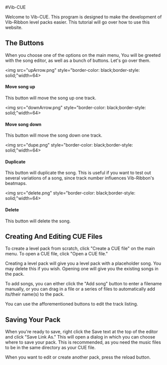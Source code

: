 #Vib-CUE

Welcome to Vib-CUE. This program is designed to make the development of Vib-Ribbon level packs easier. This tutorial will go over how to use this website.

## The Buttons

When you choose one of the options on the main menu, You will be greeted with the song editor, as well as a bunch of buttons. Let's go over them.

<img src="upArrow.png" style="border-color: black;border-style: solid;"width=64>
#### Move song up
This button will move the song up one track.

<img src="downArrow.png" style="border-color: black;border-style: solid;"width=64>
#### Move song down
This button will move the song down one track.

<img src="dupe.png" style="border-color: black;border-style: solid;"width=64>
#### Duplicate
This button will duplicate the song. This is useful if you want to test out several variations of a song, since track number influences Vib-Ribbon's beatmaps.

<img src="delete.png" style="border-color: black;border-style: solid;"width=64>
#### Delete
This button will delete the song.

## Creating And Editing CUE Files

To create a level pack from scratch, click "Create a CUE file" on the main menu. To open a CUE file, click "Open a CUE file."

Creating a level pack will give you a level pack with a placeholder song. You may delete this if you wish. Opening one will give you the existing songs in the pack. 

To add songs, you can either click the "Add song" button to enter a filename manually, or you can drag in a file or a series of files to automatically add its/their name(s) to the pack.

You can use the afforementioned buttons to edit the track listing.

## Saving Your Pack

When you're ready to save, right click the Save text at the top of the editor and click "Save Link As." This will open a dialog in which you can choose where to save your pack. This is recommended, as you need the music files to be in the same directory as your CUE file.

When you want to edit or create another pack, press the reload button.
